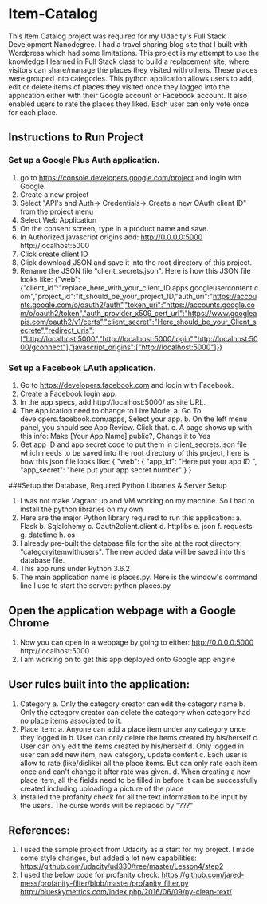 ﻿# Item-Catalog
This Item Catalog project was required for my Udacity's Full Stack Development Nanodegree.
I had a travel sharing blog site that I built with Wordpress which had some limitations.  This project is my attempt to use the knowledge I learned in Full Stack class to build a replacement site, where visitors can share/manage the places they visited with others. These places were grouped into categories. 
This python application allows users to add, edit or delete items of places they visited once they logged into the application either with their Google account or Facebook account. It also enabled users to rate the places they liked. Each user can only vote once for each place. 

## Instructions to Run Project

### Set up a Google Plus Auth application.
1. go to https://console.developers.google.com/project and login with Google.
2. Create a new project
3. Select "API's and Auth-> Credentials-> Create a new OAuth client ID" from the project menu
5. Select Web Application
6. On the consent screen, type in a product name and save.
7. In Authorized javascript origins add:
    http://0.0.0.0:5000
    http://localhost:5000 
8.  Click create client ID
9.  Click download JSON and save it into the root directory of this project. 
10. Rename the JSON file "client_secrets.json". Here is how this JSON file looks like:
{"web":{"client_id":"replace_here_with_your_client_ID.apps.googleusercontent.com","project_id":"it_should_be_your_project_ID,"auth_uri":"https://accounts.google.com/o/oauth2/auth","token_uri":"https://accounts.google.com/o/oauth2/token","auth_provider_x509_cert_url":"https://www.googleapis.com/oauth2/v1/certs","client_secret":"Here_should_be_your_Client_secrete","redirect_uris":["http://localhost:5000","http://localhost:5000/login","http://localhost:5000/gconnect"],"javascript_origins":["http://localhost:5000"]}}

### Set up a Facebook LAuth application.
 1. Go to https://developers.facebook.com and login with Facebook.
 2. Create a Facebook login app.
 3. In the app specs, add http://localhost:5000/ as site URL.
 4. The Application need to change to Live Mode:
	a. Go To developers.facebook.com/apps, Select your app.
   b. On the left menu panel, you should see App Review. Click that.
   c. A page shows up with this info: Make [Your App Name] public?, Change it to Yes
5. Get app ID and app secret code to put them in client_secrets.json file which needs to be saved into the root directory of this project, here is how this json file looks like:
{
  "web": {
    "app_id": "Here put your app ID ",
    "app_secret": "here put your app secret number"
  }
}

###Setup the Database, Required Python Libraries & Server Setup
1. I was not make Vagrant up and VM working on my machine. So I had to install the python libraries on my own
2. Here are the major Python library required to run this application:
	a. Flask
	b. Sqlalchemy
	c. Oauth2client.client
	d. httplibs
	e. json
	f. requests
	g. datetime
	h. os
3. I already pre-built the database file for the site at the root directory: "categoryitemwithusers". The new added data will be saved into this database file.
4. This app runs under Python 3.6.2
5. The main application name is places.py. Here is the window's command line I use to start the server: python places.py

## Open the application webpage with a Google Chrome 
1. Now you can open in a webpage by going to either:
    http://0.0.0.0:5000
    http://localhost:5000 
2. I am working on to get this app deployed onto Google app engine

## User rules built into the application: 
 1. Category
	a. Only the category creator can edit the category name
	b. Only the category creator can delete the category when category had no place items associated to it.
 2. Place item:
	 a. Anyone can add a place item under any category once they logged in
	 b. User can only delete the items created by his/herself
	 c. User can only edit the items created by his/herself
	 d. Only logged in user can add new item, new category, update content
	 c. Each user is allow to rate (like/dislike) all the place items. But can only rate each item once and can't change it after rate was given.
	 d. When creating a new place item, all the fields need to be filled in before it can be successfully created including uploading a picture of the place
 3. Installed the profanity check for all the text information to be input by the users. The curse words will be replaced by "???"


## References: 
1. I used the sample project from Udacity as a start for my project. I made some style changes, but added a lot new capabilities: https://github.com/udacity/ud330/tree/master/Lesson4/step2
2.  I used the below code for profanity check:
https://github.com/jared-mess/profanity-filter/blob/master/profanity_filter.py
http://blueskymetrics.com/index.php/2016/06/09/py-clean-text/

